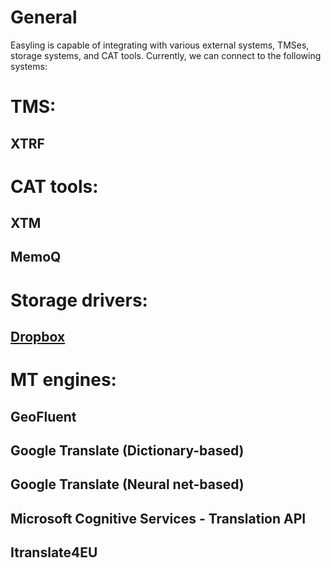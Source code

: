 # General

Easyling is capable of integrating with various external systems, TMSes, storage systems, and CAT tools. Currently, we can connect to the following systems:

# TMS:
## XTRF
# CAT tools:
## XTM
## MemoQ
# Storage drivers:
## [Dropbox](integrations/dropbox.html)
# MT engines:
## GeoFluent
## Google Translate (Dictionary-based)
## Google Translate (Neural net-based)
## Microsoft Cognitive Services - Translation API
## Itranslate4EU